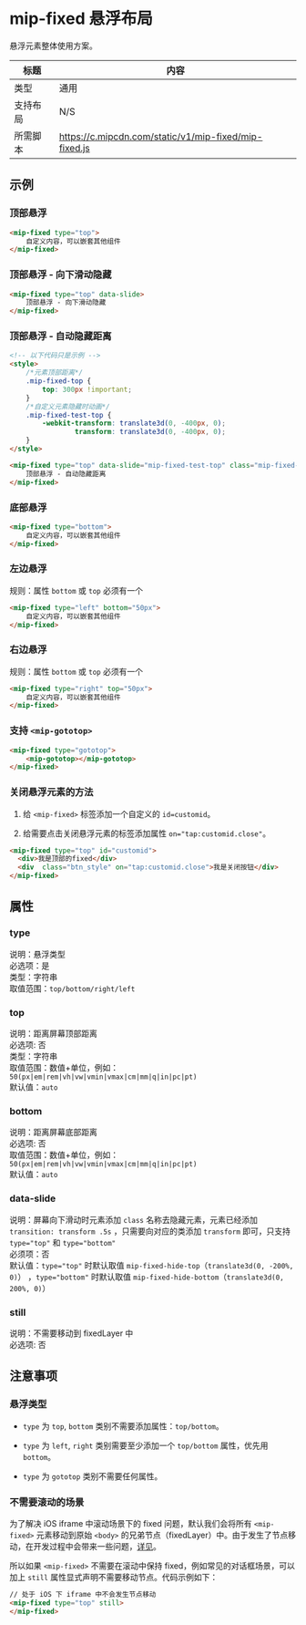 # mip-fixed 悬浮布局

悬浮元素整体使用方案。

标题|内容
----|----
类型|通用
支持布局|N/S
所需脚本|https://c.mipcdn.com/static/v1/mip-fixed/mip-fixed.js

## 示例

### 顶部悬浮

```html
<mip-fixed type="top">
    自定义内容，可以嵌套其他组件
</mip-fixed>
```

### 顶部悬浮 - 向下滑动隐藏

```html
<mip-fixed type="top" data-slide>
    顶部悬浮 - 向下滑动隐藏
</mip-fixed>
```

### 顶部悬浮 - 自动隐藏距离

```html
<!-- 以下代码只是示例 -->
<style>
    /*元素顶部距离*/
    .mip-fixed-top {
        top: 300px !important;
    }
    /*自定义元素隐藏时动画*/
    .mip-fixed-test-top {
        -webkit-transform: translate3d(0, -400px, 0);
                transform: translate3d(0, -400px, 0);
    }
</style>

<mip-fixed type="top" data-slide="mip-fixed-test-top" class="mip-fixed-top">
    顶部悬浮 - 自动隐藏距离
</mip-fixed>
```

### 底部悬浮

```html
<mip-fixed type="bottom">
    自定义内容，可以嵌套其他组件
</mip-fixed>
```

### 左边悬浮

规则：属性 `bottom` 或 `top` 必须有一个

```html
<mip-fixed type="left" bottom="50px">
    自定义内容，可以嵌套其他组件
</mip-fixed>
```

### 右边悬浮

规则：属性 `bottom` 或 `top` 必须有一个

```html
<mip-fixed type="right" top="50px">
    自定义内容，可以嵌套其他组件
</mip-fixed>
```

### 支持 `<mip-gototop>`

```html
<mip-fixed type="gototop">
    <mip-gototop></mip-gototop>
</mip-fixed>
```

### 关闭悬浮元素的方法

1. 给 `<mip-fixed>` 标签添加一个自定义的 `id=customid`。

2. 给需要点击关闭悬浮元素的标签添加属性 `on="tap:customid.close"`。

```html
<mip-fixed type="top" id="customid">
  <div>我是顶部的fixed</div>
  <div  class="btn_style" on="tap:customid.close">我是关闭按钮</div>
</mip-fixed>
```

## 属性

### type

说明：悬浮类型  
必选项：是  
类型：字符串  
取值范围：`top/bottom/right/left`

### top

说明：距离屏幕顶部距离  
必选项: 否  
类型：字符串  
取值范围：数值+单位，例如：`50(px|em|rem|vh|vw|vmin|vmax|cm|mm|q|in|pc|pt)`  
默认值：`auto`

### bottom

说明：距离屏幕底部距离  
必选项: 否  
取值范围：数值+单位，例如：`50(px|em|rem|vh|vw|vmin|vmax|cm|mm|q|in|pc|pt)`  
默认值：`auto`

### data-slide

说明：屏幕向下滑动时元素添加 `class` 名称去隐藏元素，元素已经添加 `transition: transform .5s` ，只需要向对应的类添加 `transform` 即可，只支持 `type="top"` 和 `type="bottom"`  
必须项：否  
默认值：`type="top"` 时默认取值 `mip-fixed-hide-top`（`translate3d(0, -200%, 0)`） ，`type="bottom"` 时默认取值 `mip-fixed-hide-bottom`（`translate3d(0, 200%, 0)`）  

### still

说明：不需要移动到 fixedLayer 中  
必选项: 否

## 注意事项

### 悬浮类型

- `type` 为 `top`, `bottom` 类别不需要添加属性：`top/bottom`。

- `type` 为 `left`, `right` 类别需要至少添加一个 `top/bottom` 属性，优先用 `bottom`。

- `type` 为 `gototop` 类别不需要任何属性。

### 不需要滚动的场景

为了解决 iOS iframe 中滚动场景下的 fixed 问题，默认我们会将所有 `<mip-fixed>` 元素移动到原始 `<body>` 的兄弟节点（fixedLayer）中。由于发生了节点移动，在开发过程中会带来一些问题，[详见](https://github.com/mipengine/mip2/issues/90)。

所以如果 `<mip-fixed>` 不需要在滚动中保持 fixed，例如常见的对话框场景，可以加上 `still` 属性显式声明不需要移动节点。代码示例如下：

```html
// 处于 iOS 下 iframe 中不会发生节点移动
<mip-fixed type="top" still>  
</mip-fixed>
```